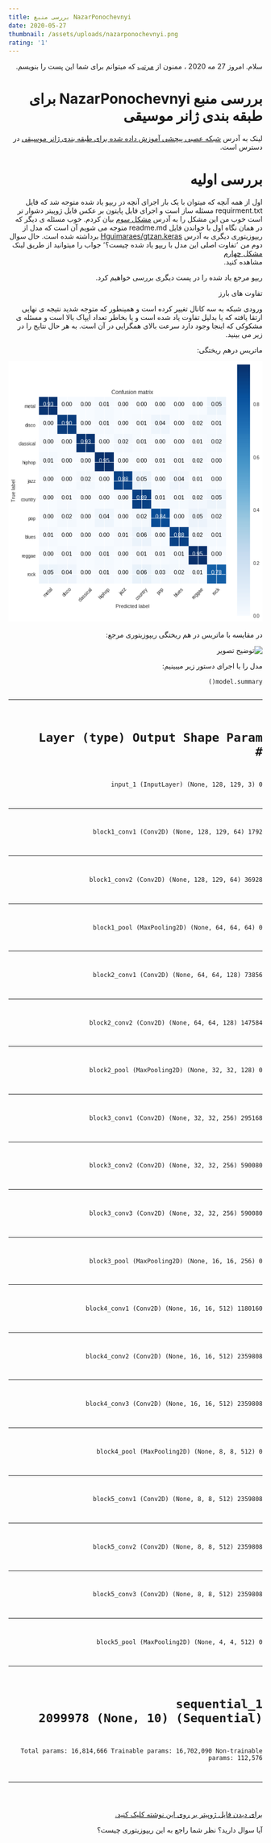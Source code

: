 ```yaml
---
title: بررسی منبع NazarPonochevnyi  
date: 2020-05-27
thumbnail: /assets/uploads/nazarponochevnyi.png
rating: '1'
---
```

<div dir="rtl">
<p>سلام. امروز 27 مه 2020 ، ممنون از
<a href="http://www.sobhe.ir/moratab/">مرتب</a>
که میتوانم برای شما این پست را بنویسم.</p>
<h1>بررسی منبع  NazarPonochevnyi برای طبقه بندی ژانر موسیقی</h1>
<p>لینک به آدرس
<a href="https://github.com/NazarPonochevnyi/Trained-CNN-for-Genre-classification">شبکه عصبی پیچشی آموزش داده شده برای طبقه بندی ژانر موسیقی</a>
در دسترس است.</p>
<h1>بررسی اولیه</h1>
<p>اول از همه آنچه که میتوان با یک بار اجرای آنچه در ریپو یاد شده متوجه شد که فایل
requirment.txt
مسئله ساز است و اجرای فایل پایتون بر عکس فایل ژوپیتر دشوار تر است خوب من این مشکل را به آدرس
<a href="https://github.com/NazarPonochevnyi/Trained-CNN-for-Genre-classification/issues/3">مشکل سوم</a>
بیان کردم.
خوب مسئله ی دیگر که در همان نگاه اول با خواندن فایل
readme.md
متوجه می شویم آن است که مدل از ریپوزیتوری دیگری به آدرس
<a href="https://github.com/Hguimaraes/gtzan.keras">Hguimaraes/gtzan.keras</a>
برداشته شده است.
حال سوال دوم من ٬تفاوت اصلی این مدل با ریپو یاد شده چیست؟٬ جواب را میتوانید از طریق لینک
<a href="https://github.com/NazarPonochevnyi/Trained-CNN-for-Genre-classification/issues/4">مشکل چهارم</a><br>
مشاهده کنید.</p>
<p>ریپو مرجع یاد شده را در پست دیگری بررسی خواهیم کرد.</p>
<p>تفاوت های بارز</p>
<p>ورودی شبکه به سه کانال تغییر کرده است و همینطور که متوجه شدید نتیجه ی نهایی ارتقا یافته که یا بدلیل تفاوت یاد شده است و یا بخاطر تعداد ایپاک بالا است و مسئله ی مشکوکی که اینجا وجود دارد سرعت بالای همگرایی در آن است. به هر حال نتایج را در زیر می بینید.</p>
<p>ماتریس درهم ریختگی:</p>
<p><img src="https://raw.githubusercontent.com/NazarPonochevnyi/Trained-CNN-for-Genre-classification/master/images/confusion_matrix_vgg16.png" alt="ماتریس درهم ریختگی"></p>
<p>در مقایسه با ماتریس در هم ریختگی ریپوزیتوری مرجع:</p>
<p><img src="https://raw.githubusercontent.com/Hguimaraes/gtzan.keras/master/data/assets/cmcnngtzan.png" alt="توضیح تصویر"></p>
<p>مدل را  با اجرای دستور زیر میبینیم:</p>
<pre><code>model.summary()

 _________________________________________________________________
Layer (type)                 Output Shape              Param #   
=================================================================
input_1 (InputLayer)         (None, 128, 129, 3)       0         
_________________________________________________________________
block1_conv1 (Conv2D)        (None, 128, 129, 64)      1792      
_________________________________________________________________
block1_conv2 (Conv2D)        (None, 128, 129, 64)      36928     
_________________________________________________________________
block1_pool (MaxPooling2D)   (None, 64, 64, 64)        0         
_________________________________________________________________
block2_conv1 (Conv2D)        (None, 64, 64, 128)       73856     
_________________________________________________________________
block2_conv2 (Conv2D)        (None, 64, 64, 128)       147584    
_________________________________________________________________
block2_pool (MaxPooling2D)   (None, 32, 32, 128)       0         
_________________________________________________________________
block3_conv1 (Conv2D)        (None, 32, 32, 256)       295168    
_________________________________________________________________
block3_conv2 (Conv2D)        (None, 32, 32, 256)       590080    
_________________________________________________________________
block3_conv3 (Conv2D)        (None, 32, 32, 256)       590080    
_________________________________________________________________
block3_pool (MaxPooling2D)   (None, 16, 16, 256)       0         
_________________________________________________________________
block4_conv1 (Conv2D)        (None, 16, 16, 512)       1180160   
_________________________________________________________________
block4_conv2 (Conv2D)        (None, 16, 16, 512)       2359808   
_________________________________________________________________
block4_conv3 (Conv2D)        (None, 16, 16, 512)       2359808   
_________________________________________________________________
block4_pool (MaxPooling2D)   (None, 8, 8, 512)         0         
_________________________________________________________________
block5_conv1 (Conv2D)        (None, 8, 8, 512)         2359808   
_________________________________________________________________
block5_conv2 (Conv2D)        (None, 8, 8, 512)         2359808   
_________________________________________________________________
block5_conv3 (Conv2D)        (None, 8, 8, 512)         2359808   
_________________________________________________________________
block5_pool (MaxPooling2D)   (None, 4, 4, 512)         0         
_________________________________________________________________
sequential_1 (Sequential)    (None, 10)                2099978   
=================================================================
Total params: 16,814,666
Trainable params: 16,702,090
Non-trainable params: 112,576
_________________________________________________________________
</code></pre>
<p><a href="https://github.com/NazarPonochevnyi/Trained-CNN-for-Genre-classification/blob/master/classification_cnn_vgg16.ipynb">برای دیدن فایل ژوپیتر بر روی این نوشته کلیک کنید.</a></p>
<p>آیا سوال دارید؟ نظر شما راجع به این ریپوزیتوری چیست؟</p>
